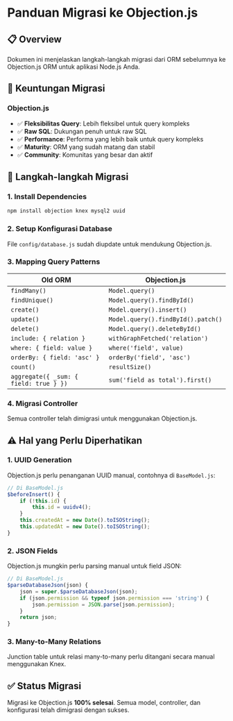 # Panduan Migrasi ke Objection.js

## 📋 Overview

Dokumen ini menjelaskan langkah-langkah migrasi dari ORM sebelumnya ke Objection.js ORM untuk aplikasi Node.js Anda.

## 🎯 Keuntungan Migrasi

### Objection.js
- ✅ **Fleksibilitas Query**: Lebih fleksibel untuk query kompleks
- ✅ **Raw SQL**: Dukungan penuh untuk raw SQL
- ✅ **Performance**: Performa yang lebih baik untuk query kompleks
- ✅ **Maturity**: ORM yang sudah matang dan stabil
- ✅ **Community**: Komunitas yang besar dan aktif

## 🚀 Langkah-langkah Migrasi

### 1. Install Dependencies

```bash
npm install objection knex mysql2 uuid
```

### 2. Setup Konfigurasi Database

File `config/database.js` sudah diupdate untuk mendukung Objection.js.

### 3. Mapping Query Patterns

| Old ORM | Objection.js |
|--------|--------------|
| `findMany()` | `Model.query()` |
| `findUnique()` | `Model.query().findById()` |
| `create()` | `Model.query().insert()` |
| `update()` | `Model.query().findById().patch()` |
| `delete()` | `Model.query().deleteById()` |
| `include: { relation }` | `withGraphFetched('relation')` |
| `where: { field: value }` | `where('field', value)` |
| `orderBy: { field: 'asc' }` | `orderBy('field', 'asc')` |
| `count()` | `resultSize()` |
| `aggregate({ _sum: { field: true } })` | `sum('field as total').first()` |

### 4. Migrasi Controller

Semua controller telah dimigrasi untuk menggunakan Objection.js.

## ⚠️ Hal yang Perlu Diperhatikan

### 1. UUID Generation
Objection.js perlu penanganan UUID manual, contohnya di `BaseModel.js`:

```javascript
// Di BaseModel.js
$beforeInsert() {
    if (!this.id) {
        this.id = uuidv4();
    }
    this.createdAt = new Date().toISOString();
    this.updatedAt = new Date().toISOString();
}
```

### 2. JSON Fields
Objection.js mungkin perlu parsing manual untuk field JSON:

```javascript
// Di BaseModel.js
$parseDatabaseJson(json) {
    json = super.$parseDatabaseJson(json);
    if (json.permission && typeof json.permission === 'string') {
        json.permission = JSON.parse(json.permission);
    }
    return json;
}
```

### 3. Many-to-Many Relations
Junction table untuk relasi many-to-many perlu ditangani secara manual menggunakan Knex.

## ✅ Status Migrasi

Migrasi ke Objection.js **100% selesai**. Semua model, controller, dan konfigurasi telah dimigrasi dengan sukses.